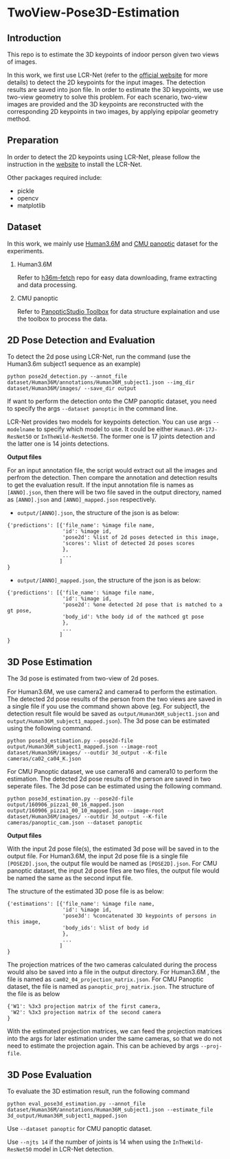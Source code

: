 # TwoView-Pose3D-Estimation

## Introduction

This repo is to estimate the 3D keypoints of indoor person given two views of images.

In this work, we first use LCR-Net (refer to the [official website](https://thoth.inrialpes.fr/src/LCR-Net/) for more details) to detect the 2D keypoints for the input images. The detection results are saved into json file. In order to estimate the 3D keypoints, we use two-view geometry to solve this problem. For each scenario, two-view images are provided and the 3D keypoints are reconstructed with the corresponding 2D keypoints in two images, by applying epipolar geometry method.

## Preparation 

In order to detect the 2D keypoints using LCR-Net, please follow the instruction in the [website](https://thoth.inrialpes.fr/src/LCR-Net/) to install the LCR-Net.

Other packages required include:
* pickle
* opencv
* matplotlib

## Dataset

In this work, we mainly use [Human3.6M](http://vision.imar.ro/human3.6m/description.php) and [CMU panoptic](http://domedb.perception.cs.cmu.edu/index.html) dataset for the experiments. 

1. Human3.6M

   Refer to [h36m-fetch](https://github.com/anibali/h36m-fetch) repo for easy data downloading, frame extracting and data processing.

2. CMU panoptic

   Refer to [PanopticStudio Toolbox](https://github.com/CMU-Perceptual-Computing-Lab/panoptic-toolbox) for data structure explaination and use the toolbox to process the data.
   
## 2D Pose Detection and Evaluation

To detect the 2d pose using LCR-Net, run the command (use the Human3.6m subject1 sequence as an example)
```
python pose2d_detection.py --annot_file dataset/Human36M/annotations/Human36M_subject1.json --img_dir dataset/Human36M/images/ --save_dir output 
```
If want to perform the detection onto the CMP panoptic dataset, you need to specify the args `--dataset panoptic` in the command line.

LCR-Net provides two models for keypoints detection. You can use args `--modelname` to specify which model to use. It could be either `Human3.6M-17J-ResNet50` or `InTheWild-ResNet50`. The former one is 17 joints detection and the latter one is 14 joints detections.

**Output files**

For an input annotation file, the script would extract out all the images and perfrom the detection. Then compare the annotation and detection results to get the evaluation result. If the input annotation file is names as `[ANNO].json`, then there will be two file saved in the output directory, named as `[ANNO].json` and `[ANNO]_mapped.json` respectively. 

* `output/[ANNO].json`, the structure of the json is as below:
```
{'predictions': [{'file_name': %image file name,
                  'id': %image id,
                  'pose2d': %list of 2d poses detected in this image,
                  'scores': %list of detected 2d poses scores
                  }, 
                  ...
                 ]
}
```

* `output/[ANNO]_mapped.json`, the structure of the json is as below:
```
{'predictions': [{'file_name': %image file name,
                  'id': %image id,
                  'pose2d': %one detected 2d pose that is matched to a gt pose,
                  'body_id': %the body id of the mathced gt pose
                  }, 
                  ...
                 ]
}
```

## 3D Pose Estimation

The 3d pose is estimated from two-view of 2d poses. 

For Human3.6M, we use camera2 and camera4 to perform the estimation. The detected 2d pose results of the person from the two views are saved in a single file if you use the command shown above (eg. For subject1, the detection result file would be saved as `output/Human36M_subject1.json` and `output/Human36M_subject1_mapped.json`). The 3d pose can be estimated using the following command.
```
python pose3d_estimation.py --pose2d-file output/Human36M_subject1_mapped.json --image-root dataset/Human36M/images/ --outdir 3d_output --K-file cameras/ca02_ca04_K.json
```
For CMU Panoptic dataset, we use camera16 and camera10 to perform the estimation. The detected 2d pose results of the person are saved in two seperate files. The 3d pose can be estimated using the following command.
```
python pose3d_estimation.py --pose2d-file output/160906_pizza1_00_16_mapped.json output/160906_pizza1_00_10_mapped.json --image-root dataset/Human36M/images/ --outdir 3d_output --K-file cameras/panoptic_cam.json --dataset panoptic
```

**Output files**

With the input 2d pose file(s), the estimated 3d pose will be saved in to the output file. For Human3.6M, the input 2d pose file is a single file `[POSE2D].json`, the output file would be named as `[POSE2D].json`. For CMU panoptic dataset, the input 2d pose files are two files, the output file would be named the same as the second input file. 

The structure of the estimated 3D pose file is as below:
```
{'estimations': [{'file_name': %image file name,
                  'id': %image id,
                  'pose3d': %concatenated 3D keypoints of persons in this image,
                  'body_ids': %list of body id
                  }, 
                  ...
                 ]
}
```
The projection matrices of the two cameras calculated during the process would also be saved into a file in the output directory. For Human3.6M , the file is named as `cam02_04_projection_matrix.json`. For CMU Panoptic dataset, the file is named as `panoptic_proj_matrix.json`. The structure of the file is as below
```
{'W1': %3x3 projection matrix of the first camera,
 'W2': %3x3 projection matrix of the second camera
}
```
With the estimated projection matrices, we can feed the projection matrices into the args for later estimation under the same cameras, so that we do not need to estimate the projection again. This can be achieved by args `--proj-file`.

## 3D Pose Evaluation

To evaluate the 3D estimation result, run the following command
```
python eval_pose3d_estimation.py --annot_file dataset/Human36M/annotations/Human36M_subject1.json --estimate_file 3d_output/Human36M_subject1_mapped.json
```
Use `--dataset panoptic` for CMU panoptic dataset.

Use `--njts 14` if the number of joints is 14 when using the `InTheWild-ResNet50` model in LCR-Net detection.
